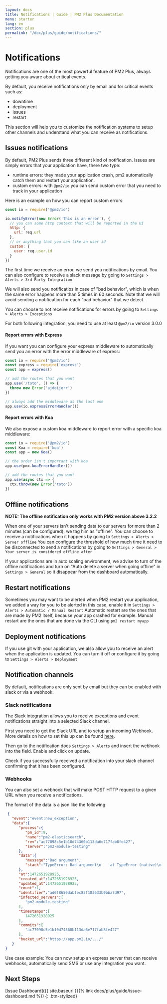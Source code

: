 ```yaml
---
layout: docs
title: Notifications | Guide | PM2 Plus Documentation
menu: starter
lang: en
section: plus
permalink: "/doc/plus/guide/notifications/"
---
```


# Notifications

Notifications are one of the most powerful feature of PM2 Plus, always getting you aware about critical events.

By default, you receive notifications only by email and for critical events such as:
- downtime
- deployment
- issues
- restart

This section will help you to customize the notification systems to setup other channels and understand what you can receive as notifications.

## Issues notifications

By default, PM2 Plus sends three different kind of notification.
Issues are simply errors that your application have, there two type: 
- runtime errors: they made your application crash, pm2 automatically catch them and restart your application.
- custom errors: with `@pm2/io` you can send custom error that you need to track in your application

Here is an example on how you can report custom errors: 

```javascript
const io = require('@pm2/io')

io.notifyError(new Error('This is an error'), {
  // you can some http context that will be reported in the UI
  http: {
    url: req.url
  },
  // or anything that you can like an user id
  custom: {
    user: req.user.id
  }
})
```

The first time we receive an error, we send you notifications by email.
You can also configure to receive a slack message by going to `Settings > Alerts > 3rd Party Integration`

We will also send you notificatios in case of "bad behavior", which is when the same error happens more than 5 times in 60 seconds.
Note that we will avoid sending a notification for each "bad behavior" that we detect.

You can choose to not receive notifications for errors by going to `Settings > Alerts > Exceptions`

For both following integration, you need to use at least `@pm2/io` version 3.0.0

#### Report errors with Express

If you want you can configure your express middleware to automatically send you an error with the error middleware of express:

```js
const io = require('@pm2/io')
const express = require('express')
const app = express()

// add the routes that you want
app.use('/toto', () => {
  throw new Error('ajdoijerr')
})

// always add the middleware as the last one
app.use(io.expressErrorHandler())
```

#### Report errors with Koa

We also expose a custom koa middleware to report error with a specific koa middleware:

```js
const io = require('@pm2/io')
const Koa = require('koa')
const app = new Koa()

// the order isn't important with koa
app.use(pmx.koaErrorHandler())

// add the routes that you want
app.use(async ctx => {
  ctx.throw(new Error('toto'))
})
```


## Offline notifications

**NOTE: The offline notification only works with PM2 version above 3.2.2** 

When one of your servers isn't sending data to our servers for more than 2 minutes (can be configured), we tag him as "offline".
You can choose to receive a notifications when it happens by going to `Settings > Alerts > Server offline`
You can configure the threshold of how much time it need to be disconnected to send a notifications by going to `Settings > General > Your server is considered offline after`

If your applications are in auto scaling environment, we advise to turn of the offline notifications and turn on "Auto delete a server when going offline" in `Settings > General` so it disappear from the dashboard automatically.

## Restart notifications

Sometimes you may want to be alerted when PM2 restart your application, we added a way for you to be alerted in this case, enable it in `Settings > Alerts > Automatic / Manual Restart`
Automatic restart are the ones that are made by PM2 itself, because your app crashed for example.
Manual restart are the ones that are done via the CLI using `pm2 restart myapp`

## Deployment notifications

If you use git with your application, we also allow you to receive an alert when the application is updated.
You can turn it off or configure it by going to `Settings > Alerts > Deployment`

## Notification channels

By default, notifications are only sent by email but they can be enabled with slack or via a webhook.

### Slack notifications

The Slack integration allows you to receive exceptions and event notifications straight into a selected Slack channel.

First you need to get the Slack URL and to setup an incoming Webhook. More details on how to set this up can be found [here](https://my.slack.com/services/new/incoming-webhook/).

Then go to the notification docs `Settings > Alerts` and insert the webhook into the field. Enable and click on update.

Check if you successfully received a notification into your slack channel confirming that it has been configured.

### Webhooks

You can also set a webhook that will make POST HTTP request to a given URL when you receive a notifications.

The format of the data is a json like the following:

```json
 {
   "event":"event:new_exception",
   "data":{
      "process":{
         "pm_id":9,
         "name":"pm2-elasticsearch",
         "rev":"ac77098c5e1b10d74360b113da6e717fab8fe427",
         "server":"pm2-module-testing"
      },
      "data":{
         "message":"Bad argument",
         "stack":"TypeError: Bad argument\n    at TypeError (native)\n    at ChildProcess.spawn (internal/child_process.js:274:26)\n    at exports.spawn (child_process.js:362:9)\n    at Object.exports.execFile (child_process.js:151:15)\n    at exports.exec (child_process.js:111:18)\n    at /home/node/pm2-elasticsearch/lib/actions.js:25:5\n    at process.<anonymous> (/home/node/pm2-elasticsearch/node_modules/pmx/lib/actions.js:64:14)\n    at emitTwo (events.js:92:20)\n    at process.emit (events.js:172:7)\n    at handleMessage (internal/child_process.js:695:10)"
      },
      "at":1472651928925,
      "created_at":1472651928925,
      "updated_at":1472651928925,
      "count":1,
      "identifier":"ad6f8650dabfec83f183633b0bba7d97",
      "infected_servers":[
         "pm2-module-testing"
      ],
      "timestamps":[
         1472651928925
      ],
      "commits":[
         "ac77098c5e1b10d74360b113da6e717fab8fe427"
      ],
      "bucket_url":"https://app.pm2.io/.../"
   }
}
```
 
Use case example: You can now setup an express server that can receive webhooks, automatically send SMS or use any integration you want.

## Next Steps

[Issue Dashboard]({{ site.baseurl }}{% link docs/plus/guide/issue-dashboard.md %})
{: .btn-stylized}
